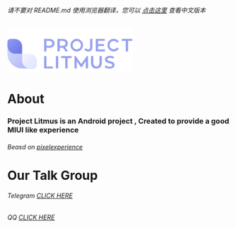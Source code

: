 ###### 请不要对 README.md 使用浏览器翻译，您可以 [点击这里](https://github.com/project-litmus/.github/blob/main/profile/README-ZH-cn.md) 查看中文版本
  
<div>    
  <img src="./logo.png" width = "283.33" height = "100" alt="LOGO" />
</div>

# About
### Project Litmus is an Android project , Created to provide a good MIUI like experience
###### Beasd on [pixelexperience](https://github.com/pixelexperience) 
# Our Talk Group</H2>
###### Telegram [CLICK HERE](https://t.me/projectlitmus) 
###### QQ [CLICK HERE](https://jq.qq.com/?_wv=1027&k=VfUw3Mes) 
